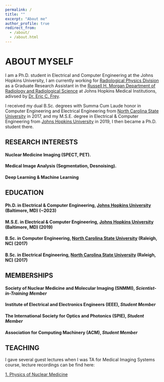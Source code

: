 ```yaml
---
permalink: /
title: ""
excerpt: "About me"
author_profile: true
redirect_from: 
  - /about/
  - /about.html
---
```


ABOUT MYSELF
====
I am a Ph.D. student in Electrical and Computer Engineering at the Johns Hopkins University, I am currently working for <a href="https://www.hopkinsmedicine.org/radiology/research/divisions/radiological-physics/our-team.html">Radiological Physics Division</a> as a Graduate Research Assistant in the <a href="https://www.hopkinsmedicine.org/radiology/index.html">Russell H. Morgan Department of Radiology and Radiological Science</a> at Johns Hopkins Medical Institutions, adivsed by <a href="https://www.hopkinsmedicine.org/profiles/results/directory/profile/7285784/eric-frey">Dr. Eric C. Frey</a>. 

I received my dual B.Sc. degrees with Summa Cum Laude honor in Computer Engineering and Electrical Engineering from <a href="https://www.ece.ncsu.edu/">North Carolina State University</a> in 2017, and my M.S.E. degree in Electrical & Computer Engineering from <a href="https://engineering.jhu.edu/ece/">Johns Hopkins University</a> in 2019, I then became a Ph.D. student there.

RESEARCH INTERESTS
----
#### Nuclear Medicine Imaging (SPECT, PET).
#### Medical Image Analysis (Segmentation, Desnoising).
#### Deep Learning & Machine Learning

EDUCATION
----
#### Ph.D. in Electrical & Computer Engineering, <a href="https://engineering.jhu.edu/ece/">Johns Hopkins University</a> (Baltimore, MD) (~2023)
#### M.S.E. in Electrical & Computer Engineering, <a href="https://engineering.jhu.edu/ece/">Johns Hopkins University</a> (Baltimore, MD) (2019)
#### B.Sc. in Computer Engineering, <a href="https://www.ece.ncsu.edu/">North Carolina State University</a> (Raleigh, NC) (2017)
#### B.Sc. in Electrical Engineering, <a href="https://www.ece.ncsu.edu/">North Carolina State University</a> (Raleigh, NC) (2017)

MEMBERSHIPS
----
#### Society of Nuclear Medicine and Molecular Imaging (SNMMI), *Scientist-in-Training Member*
#### Institute of Electrical and Electronics Engineers (IEEE), *Student Member*
#### The International Society for Optics and Photonics (SPIE), *Student Member*
#### Association for Computing Machinery (ACM), *Student Member*

TEACHING
----
I gave several guest lectures when I was TA for Medical Imaging Systems course, lecture recordings can be find here:

<a href="https://youtu.be/rM4WBpq4-g0">1. Physics of Nuclear Medicine</a>
